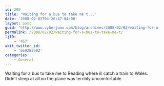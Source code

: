 ```yaml
---
id: 290
title: 'Waiting for a bus to take me t...'
date: '2008-02-02T04:26:47-04:00'
layout: post
guid: 'http://www.cyberjunx.com/blog/archives/2008/02/02/waiting-for-a-bus-to-take-me-t/'
permalink: /2008/02/02/waiting-for-a-bus-to-take-me-t/
ljID:
    - '457'
aktt_twitter_id:
    - '669282502'
categories:
    - General
---
```


Waiting for a bus to take me to Reading where ill catch a train to Wales. Didn’t sleep at all on the plane was terribly uncomfortable.